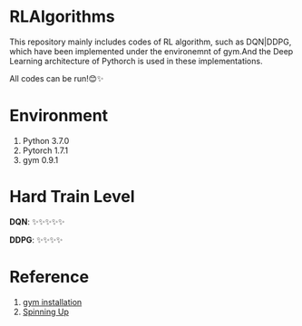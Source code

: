 # RLAlgorithms
This repository mainly includes codes of RL algorithm, such as DQN|DDPG, which have been implemented under the environemnt of gym.And the Deep Learning architecture of Pythorch is used in these implementations. 

All codes can be run!😊✨

# Environment
1. Python  3.7.0 
2. Pytorch 1.7.1
3. gym 0.9.1


# Hard Train Level
**DQN**:  ✨✨✨✨✨

**DDPG**: ✨✨✨✨


# Reference
1. [gym installation](https://zhuanlan.zhihu.com/p/92578711)
2. [Spinning Up](https://spinningup.openai.com/en/latest/)
